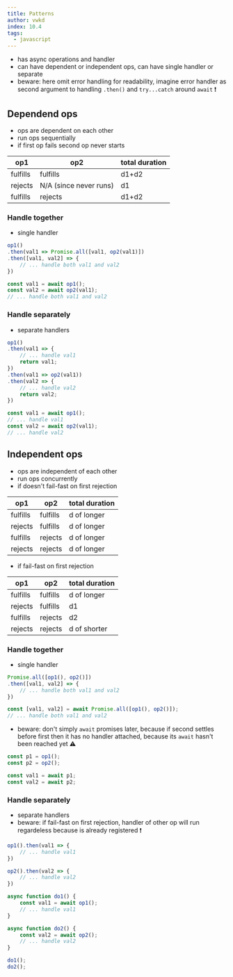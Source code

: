 ```yaml
---
title: Patterns
author: vwkd
index: 10.4
tags:
  - javascript
---
```


- has async operations and handler
- can have dependent or independent ops, can have single handler or separate
- beware: here omit error handling for readability, imagine error handler as second argument to handling `.then()` and `try...catch` around `await` ❗️



## Dependend ops

- ops are dependent on each other
- run ops sequentially
- if first op fails second op never starts

|op1|op2|total duration|
|--|--|--|
|fulfills|fulfills|d1+d2|
|rejects|N/A (since never runs)|d1|
|fulfills|rejects|d1+d2|

### Handle together

- single handler

```javascript
op1()
.then(val1 => Promise.all([val1, op2(val1)])
.then([val1, val2] => {
    // ... handle both val1 and val2
})
```

```javascript
const val1 = await op1();
const val2 = await op2(val1);
// ... handle both val1 and val2
```

### Handle separately

- separate handlers

```javascript
op1()
.then(val1 => {
    // ... handle val1
    return val1;
})
.then(val1 => op2(val1))
.then(val2 => {
    // ... handle val2
    return val2;
})
```

```javascript
const val1 = await op1();
// ... handle val1
const val2 = await op2(val1);
// ... handle val2
```



## Independent ops

- ops are independent of each other
- run ops concurrently
- if doesn't fail-fast on first rejection

|op1|op2|total duration|
|--|--|--|
|fulfills|fulfills|d of longer|
|rejects|fulfills|d of longer|
|fulfills|rejects|d of longer|
|rejects|rejects|d of longer|

- if fail-fast on first rejection

|op1|op2|total duration|
|--|--|--|
|fulfills|fulfills|d of longer|
|rejects|fulfills|d1|
|fulfills|rejects|d2|
|rejects|rejects|d of shorter|

### Handle together

- single handler

```javascript
Promise.all([op1(), op2()])
.then([val1, val2] => {
    // ... handle both val1 and val2
})
```

```javascript
const [val1, val2] = await Promise.all([op1(), op2()]);
// ... handle both val1 and val2
```

- beware: don't simply `await` promises later, because if second settles before first then it has no handler attached, because its `await` hasn't been reached yet ⚠️

```javascript
const p1 = op1();
const p2 = op2();

const val1 = await p1;
const val2 = await p2;
```

### Handle separately

- separate handlers
- beware: if fail-fast on first rejection, handler of other op will run regardeless because is already registered ❗️

```javascript
op1().then(val1 => {
    // ... handle val1
})

op2().then(val2 => {
    // ... handle val2
})
```

```javascript
async function do1() {
    const val1 = await op1();
    // ... handle val1
}

async function do2() {
    const val2 = await op2();
    // ... handle val2
}

do1();
do2();
```